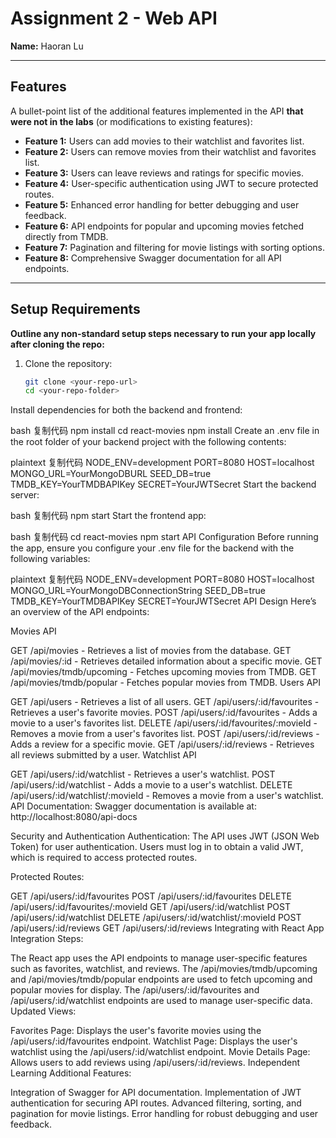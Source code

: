 # Assignment 2 - Web API

**Name:** Haoran Lu  

---

## Features

A bullet-point list of the additional features implemented in the API **that were not in the labs** (or modifications to existing features):

- **Feature 1:** Users can add movies to their watchlist and favorites list.
- **Feature 2:** Users can remove movies from their watchlist and favorites list.
- **Feature 3:** Users can leave reviews and ratings for specific movies.
- **Feature 4:** User-specific authentication using JWT to secure protected routes.
- **Feature 5:** Enhanced error handling for better debugging and user feedback.
- **Feature 6:** API endpoints for popular and upcoming movies fetched directly from TMDB.
- **Feature 7:** Pagination and filtering for movie listings with sorting options.
- **Feature 8:** Comprehensive Swagger documentation for all API endpoints.

---

## Setup Requirements

**Outline any non-standard setup steps necessary to run your app locally after cloning the repo:**

1. Clone the repository:
   ```bash
   git clone <your-repo-url>
   cd <your-repo-folder>
Install dependencies for both the backend and frontend:

bash
复制代码
npm install
cd react-movies
npm install
Create an .env file in the root folder of your backend project with the following contents:

plaintext
复制代码
NODE_ENV=development
PORT=8080
HOST=localhost
MONGO_URL=YourMongoDBURL
SEED_DB=true
TMDB_KEY=YourTMDBAPIKey
SECRET=YourJWTSecret
Start the backend server:

bash
复制代码
npm start
Start the frontend app:

bash
复制代码
cd react-movies
npm start
API Configuration
Before running the app, ensure you configure your .env file for the backend with the following variables:

plaintext
复制代码
NODE_ENV=development
PORT=8080
HOST=localhost
MONGO_URL=YourMongoDBConnectionString
SEED_DB=true
TMDB_KEY=YourTMDBAPIKey
SECRET=YourJWTSecret
API Design
Here’s an overview of the API endpoints:

Movies API

GET /api/movies - Retrieves a list of movies from the database.
GET /api/movies/:id - Retrieves detailed information about a specific movie.
GET /api/movies/tmdb/upcoming - Fetches upcoming movies from TMDB.
GET /api/movies/tmdb/popular - Fetches popular movies from TMDB.
Users API

GET /api/users - Retrieves a list of all users.
GET /api/users/:id/favourites - Retrieves a user's favorite movies.
POST /api/users/:id/favourites - Adds a movie to a user's favorites list.
DELETE /api/users/:id/favourites/:movieId - Removes a movie from a user's favorites list.
POST /api/users/:id/reviews - Adds a review for a specific movie.
GET /api/users/:id/reviews - Retrieves all reviews submitted by a user.
Watchlist API

GET /api/users/:id/watchlist - Retrieves a user's watchlist.
POST /api/users/:id/watchlist - Adds a movie to a user's watchlist.
DELETE /api/users/:id/watchlist/:movieId - Removes a movie from a user's watchlist.
API Documentation:
Swagger documentation is available at:
http://localhost:8080/api-docs

Security and Authentication
Authentication:
The API uses JWT (JSON Web Token) for user authentication.
Users must log in to obtain a valid JWT, which is required to access protected routes.

Protected Routes:

GET /api/users/:id/favourites
POST /api/users/:id/favourites
DELETE /api/users/:id/favourites/:movieId
GET /api/users/:id/watchlist
POST /api/users/:id/watchlist
DELETE /api/users/:id/watchlist/:movieId
POST /api/users/:id/reviews
GET /api/users/:id/reviews
Integrating with React App
Integration Steps:

The React app uses the API endpoints to manage user-specific features such as favorites, watchlist, and reviews.
The /api/movies/tmdb/upcoming and /api/movies/tmdb/popular endpoints are used to fetch upcoming and popular movies for display.
The /api/users/:id/favourites and /api/users/:id/watchlist endpoints are used to manage user-specific data.
Updated Views:

Favorites Page: Displays the user's favorite movies using the /api/users/:id/favourites endpoint.
Watchlist Page: Displays the user's watchlist using the /api/users/:id/watchlist endpoint.
Movie Details Page: Allows users to add reviews using /api/users/:id/reviews.
Independent Learning
Additional Features:

Integration of Swagger for API documentation.
Implementation of JWT authentication for securing API routes.
Advanced filtering, sorting, and pagination for movie listings.
Error handling for robust debugging and user feedback.
